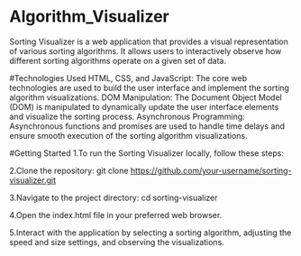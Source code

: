 # Algorithm_Visualizer
Sorting Visualizer is a web application that provides a visual representation of various sorting algorithms. It allows users to interactively observe how different sorting algorithms operate on a given set of data.

#Technologies Used
HTML, CSS, and JavaScript: The core web technologies are used to build the user interface and implement the sorting algorithm visualizations.
DOM Manipulation: The Document Object Model (DOM) is manipulated to dynamically update the user interface elements and visualize the sorting process.
Asynchronous Programming: Asynchronous functions and promises are used to handle time delays and ensure smooth execution of the sorting algorithm visualizations.

#Getting Started
1.To run the Sorting Visualizer locally, follow these steps:

2.Clone the repository:
git clone https://github.com/your-username/sorting-visualizer.git

3.Navigate to the project directory:
cd sorting-visualizer

4.Open the index.html file in your preferred web browser.

5.Interact with the application by selecting a sorting algorithm, adjusting the speed and size settings, and observing the visualizations.
